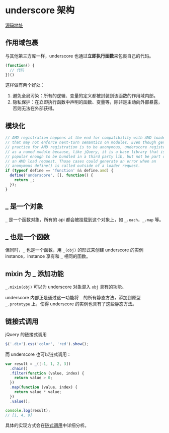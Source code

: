 # underscore 架构

[源码地址](https://github.com/jashkenas/underscore/blob/master/underscore.js)



## 作用域包裹

与其他第三方库一样，underscore 也通过**立即执行函数**来包裹自己的代码。

```js
(function() {
  // 代码
})()
```

这样做有两个好处：

1. 避免全局污染：所有的逻辑、变量的定义都被封装到该函数的作用域内部。
2. 隐私保护：在立即执行函数中声明的函数、变量等，除非是主动向外部暴露，否则无法在外部获得。



## 模块化

```js
// AMD registration happens at the end for compatibility with AMD loaders
// that may not enforce next-turn semantics on modules. Even though general
// practice for AMD registration is to be anonymous, underscore registers
// as a named module because, like jQuery, it is a base library that is
// popular enough to be bundled in a third party lib, but not be part of
// an AMD load request. Those cases could generate an error when an
// anonymous define() is called outside of a loader request.
if (typeof define == 'function' && define.amd) {
  define('underscore', [], function() {
    return _;
  });
}
```


## _ 是一个对象

`_` 是一个函数对象，所有的 api 都会被挂载到这个对象上，如 `_.each`，`_.map` 等。



## _ 也是一个函数

但同时，`_` 也是一个函数，用 `_(obj)` 的形式来创建 underscore 的实例 instance，instance 享有和 `_` 相同的函数。



## mixin 为 _ 添加功能

`_.mixin(obj)` 可以为 underscore 对象混入 `obj` 具有的功能。

underscore 内部正是通过这一功能将 `_` 的所有静态方法，添加到原型 `_.prototype` 上，使得 underscore 的实例也具有了这些静态方法。



## 链接式调用

jQuery 的链接式调用

```js
$('.div').css('color', 'red').show();
```

而 underscore 也可以链式调用：

```js
var result = _([-1, 1, 2, 3])
  .chain()
  .filter(function (value, index) {
    return value > 0;
  })
  .map(function (value, index) {
    return value * value;
  })
  .value();

console.log(result);
// [1, 4, 9]
```

具体的实现方式会在[链式调用](./Chaining/README)中详细分析。

